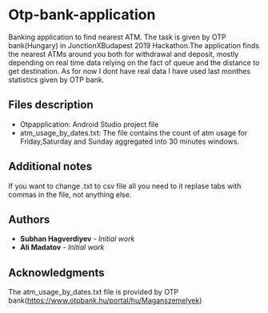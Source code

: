 # Otp-bank-application
Banking application to find nearest ATM. The task is given by OTP bank(Hungary) in  JunctionXBudapest 2019 Hackathon.The application finds the nearest ATMs around you both for withdrawal and deposit, mostly
depending on real time data relying on the fact of queue and the distance to get destination. As for now I dont have real data I have used last monthes statistics given by OTP bank.

## Files description

* Otpapplication: Android Studio project file
* atm_usage_by_dates.txt: The file contains the count of atm usage for Friday,Saturday and Sunday aggregated into 30 minutes windows.

## Additional notes 

If you want to change .txt  to csv file all you need to it replase tabs with commas in the file, not anything else.

## Authors

* **Subhan Hagverdiyev** - *Initial work*
* **Ali Madatov** - *Initial work*

## Acknowledgments
The atm_usage_by_dates.txt file is provided by OTP bank(https://www.otpbank.hu/portal/hu/Maganszemelyek)


